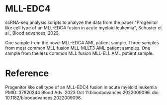 
# MLL-EDC4
scRNA-seq analysis scripts to analyze the data from the paper "Progenitor like cell type of an MLL-EDC4 fusion in acute myeloid leukemia", Schuster et al., Blood advances, 2023.

One sample from the novel MLL-EDC4 AML patient sample.
Three samples from most common MLL fusion MLL-MLLT3 AML patient samples.
One sample from the less common MLL fusion MLL-ELL AML patient sample.


# Reference
Progenitor like cell type of an MLL-EDC4 fusion in acute myeloid leukemia
PMID: 37820244 Blood Adv. 2023 Oct 11:bloodadvances.2022009096. 
doi: 10.1182/bloodadvances.2022009096.
